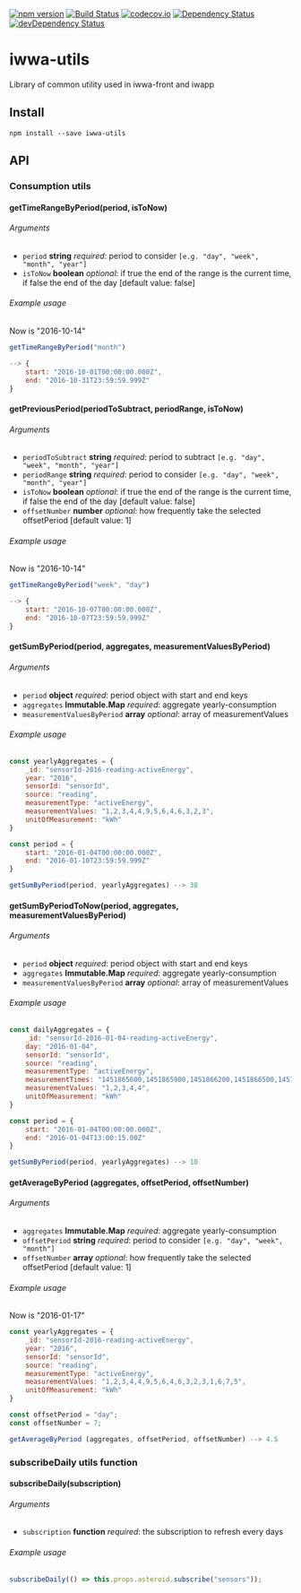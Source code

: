 [![npm version](https://badge.fury.io/js/iwwa-utils.svg)](https://badge.fury.io/js/iwwa-utils)
[![Build Status](https://travis-ci.org/innowatio/iwwa-utils.svg?branch=master)](https://travis-ci.org/innowatio/iwwa-utils)
[![codecov.io](https://codecov.io/github/innowatio/iwwa-utils/coverage.svg?branch=master)](https://codecov.io/github/innowatio/iwwa-utils?branch=master)
[![Dependency Status](https://david-dm.org/innowatio/iwwa-utils.svg)](https://david-dm.org/innowatio/iwwa-utils)
[![devDependency Status](https://david-dm.org/innowatio/iwwa-utils/dev-status.svg)](https://david-dm.org/innowatio/iwwa-utils#info=devDependencies)

# iwwa-utils

Library of common utility used in iwwa-front and iwapp

## Install

`npm install --save iwwa-utils`

## API

### Consumption utils

#### getTimeRangeByPeriod(period, isToNow)

###### Arguments

* `period` **string** _required_: period to consider `[e.g. "day", "week", "month", "year"]`
* `isToNow` **boolean** _optional_: if true the end of the range is the current time, if false the end of the day [default value: false]

###### Example usage

Now is "2016-10-14"

```js
getTimeRangeByPeriod("month")

--> {
    start: "2016-10-01T00:00:00.000Z",
    end: "2016-10-31T23:59:59.999Z"
}
```

#### getPreviousPeriod(periodToSubtract, periodRange, isToNow)

###### Arguments

* `periodToSubtract` **string** _required_: period to subtract `[e.g. "day", "week", "month", "year"]`
* `periodRange` **string** _required_: period to consider `[e.g. "day", "week", "month", "year"]`
* `isToNow` **boolean** _optional_: if true the end of the range is the current time, if false the end of the day [default value: false]
* `offsetNumber` **number** _optional_: how frequently take the selected offsetPeriod [default value: 1]

###### Example usage

Now is "2016-10-14"

```js
getTimeRangeByPeriod("week", "day")

--> {
    start: "2016-10-07T00:00:00.000Z",
    end: "2016-10-07T23:59:59.999Z"
}
```

#### getSumByPeriod(period, aggregates, measurementValuesByPeriod)

###### Arguments

* `period` **object** _required_: period object with start and end keys
* `aggregates` **Immutable.Map** _required_: aggregate yearly-consumption
* `measurementValuesByPeriod` **array** _optional_: array of measurementValues

###### Example usage

```js
const yearlyAggregates = {
    _id: "sensorId-2016-reading-activeEnergy",
    year: "2016",
    sensorId: "sensorId",
    source: "reading",
    measurementType: "activeEnergy",
    measurementValues: "1,2,3,4,4,9,5,6,4,6,3,2,3",
    unitOfMeasurement: "kWh"
}

const period = {
    start: "2016-01-04T00:00:00.000Z",
    end: "2016-01-10T23:59:59.999Z"
}
```

```js
getSumByPeriod(period, yearlyAggregates) --> 38
```

#### getSumByPeriodToNow(period, aggregates, measurementValuesByPeriod)

###### Arguments

* `period` **object** _required_: period object with start and end keys
* `aggregates` **Immutable.Map** _required_: aggregate yearly-consumption
* `measurementValuesByPeriod` **array** _optional_: array of measurementValues

###### Example usage

```js
const dailyAggregates = {
    _id: "sensorId-2016-01-04-reading-activeEnergy",
    day: "2016-01-04",
    sensorId: "sensorId",
    source: "reading",
    measurementType: "activeEnergy",
    measurementTimes: "1451865600,1451865900,1451866200,1451866500,1451866800",
    measurementValues: "1,2,3,4,4",
    unitOfMeasurement: "kWh"
}

const period = {
    start: "2016-01-04T00:00:00.000Z",
    end: "2016-01-04T13:00:15.00Z"
}
```

```js
getSumByPeriod(period, yearlyAggregates) --> 10
```

#### getAverageByPeriod (aggregates, offsetPeriod, offsetNumber)

###### Arguments

* `aggregates` **Immutable.Map** _required_: aggregate yearly-consumption
* `offsetPeriod` **string** _required_: period to consider `[e.g. "day", "week", "month"]`
* `offsetNumber` **array** _optional_: how frequently take the selected offsetPeriod [default value: 1]

###### Example usage

Now is "2016-01-17"

```js
const yearlyAggregates = {
    _id: "sensorId-2016-reading-activeEnergy",
    year: "2016",
    sensorId: "sensorId",
    source: "reading",
    measurementType: "activeEnergy",
    measurementValues: "1,2,3,4,4,9,5,6,4,6,3,2,3,1,6,7,5",
    unitOfMeasurement: "kWh"
}

const offsetPeriod = "day";
const offsetNumber = 7;
```

```js
getAverageByPeriod (aggregates, offsetPeriod, offsetNumber) --> 4.5
```

### subscribeDaily utils function

#### subscribeDaily(subscription)

###### Arguments

* `subscription` **function** _required_: the subscription to refresh every days

###### Example usage

```js
subscribeDaily(() => this.props.asteroid.subscribe("sensors"));
```